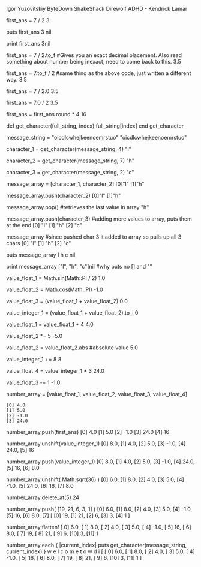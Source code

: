 Igor Yuzovitskiy
ByteDown
ShakeShack
Direwolf
ADHD - Kendrick Lamar

first_ans = 7 / 2
  3

puts first_ans
  3
  nil

print first_ans
  3nil

first_ans = 7 / 2.to_f #Gives you an exact decimal placement. Also read something about number being inexact, need to come back to this.
  3.5

first_ans = 7.to_f / 2 #same thing as the above code, just written a different way.
  3.5

first_ans = 7 / 2.0
  3.5

first_ans = 7.0 / 2
  3.5

first_ans = first_ans.round * 4
  16

def get_character(full_string, index)
  full_string[index]
end
  get_character

message_string = "oicdlcwhejkeenoemrstuo"
  "oicdlcwhejkeenoemrstuo"

character_1 = get_character(message_string, 4)
  "l"

character_2 = get_character(message_string, 7)
  "h"

character_3 = get_character(message_string, 2)
  "c"

message_array = [character_1, character_2]
  [0]"l"
  [1]"h"

message_array.push(character_2)
  [0]"l"
  [1]"h"

message_array.pop() #retrieves the last value in array
  "h"

message_array.push(character_3) #adding more values to array, puts them at the end
  [0] "l"
  [1] "h"
  [2] "c"

message_array #since pushed char 3 it added to array so pulls up all 3 chars
  [0] "l"
  [1] "h"
  [2] "c"

puts message_array
  l
  h
  c
  nil

print message_array
["l", "h", "c"]nil #why puts no [] and ""

value_float_1 = Math.sin(Math::PI / 2)
  1.0

value_float_2 = Math.cos(Math::PI)
  -1.0


value_float_3 = (value_float_1 + value_float_2)
  0.0

value_integer_1 = (value_float_1 + value_float_2).to_i
  0

value_float_1 = value_float_1 * 4
  4.0

value_float_2 *= 5
  -5.0

value_float_2 = value_float_2.abs #absolute value
  5.0

value_integer_1 += 8
  8

value_float_4 = value_integer_1 * 3
  24.0

value_float_3 -= 1
  -1.0



number_array = [value_float_1, value_float_2, value_float_3, value_float_4]

    [0] 4.0
    [1] 5.0
    [2] -1.0
    [3] 24.0

number_array.push(first_ans)
    [0] 4.0
    [1] 5.0
    [2] -1.0
    [3] 24.0
    [4] 16

number_array.unshift(value_integer_1)
    [0] 8.0,
    [1] 4.0,
    [2] 5.0,
    [3] -1.0,
    [4] 24.0,
    [5] 16

number_array.push(value_integer_1)
    [0] 8.0,
    [1] 4.0,
    [2] 5.0,
    [3] -1.0,
    [4] 24.0,
    [5] 16,
    [6] 8.0

number_array.unshift( Math.sqrt(36) )
    [0] 6.0,
    [1] 8.0,
    [2] 4.0,
    [3] 5.0,
    [4] -1.0,
    [5] 24.0,
    [6] 16,
    [7] 8.0

number_array.delete_at(5)
    24

number_array.push( [19, 21, 6, 3, 1] )
    [0] 6.0,
    [1] 8.0,
    [2] 4.0,
    [3] 5.0,
    [4] -1.0,
    [5] 16,
    [6] 8.0,
    [7]
[
    [0] 19,
    [1] 21,
    [2] 6,
    [3] 3,
    [4] 1
]

number_array.flatten!
    [ 0] 6.0,
    [ 1] 8.0,
    [ 2] 4.0,
    [ 3] 5.0,
    [ 4] -1.0,
    [ 5] 16,
    [ 6] 8.0,
    [ 7] 19,
    [ 8] 21,
    [ 9] 6,
    [10] 3,
    [11] 1

number_array.each { |current_index| puts get_character(message_string, current_index) }
          w
          e
          l
          c
          o
          m
          e
          t
          o
          w
          d
          i
[
    [ 0] 6.0,
    [ 1] 8.0,
    [ 2] 4.0,
    [ 3] 5.0,
    [ 4] -1.0,
    [ 5] 16,
    [ 6] 8.0,
    [ 7] 19,
    [ 8] 21,
    [ 9] 6,
    [10] 3,
    [11] 1
]


